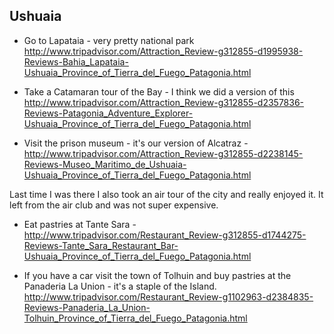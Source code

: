 ## Ushuaia

* Go to Lapataia - very pretty national park http://www.tripadvisor.com/Attraction_Review-g312855-d1995938-Reviews-Bahia_Lapataia-Ushuaia_Province_of_Tierra_del_Fuego_Patagonia.html

* Take a Catamaran tour of the Bay - I think we did a version of this http://www.tripadvisor.com/Attraction_Review-g312855-d2357836-Reviews-Patagonia_Adventure_Explorer-Ushuaia_Province_of_Tierra_del_Fuego_Patagonia.html 

* Visit the prison museum - it's our version of Alcatraz - http://www.tripadvisor.com/Attraction_Review-g312855-d2238145-Reviews-Museo_Maritimo_de_Ushuaia-Ushuaia_Province_of_Tierra_del_Fuego_Patagonia.html

Last time I was there I also took an air tour of the city and really enjoyed it. It left from the air club and was not super expensive. 

* Eat pastries at Tante Sara - http://www.tripadvisor.com/Restaurant_Review-g312855-d1744275-Reviews-Tante_Sara_Restaurant_Bar-Ushuaia_Province_of_Tierra_del_Fuego_Patagonia.html

* If you have a car visit the town of Tolhuin and buy pastries at the Panaderia La Union - it's a staple of the Island. http://www.tripadvisor.com/Restaurant_Review-g1102963-d2384835-Reviews-Panaderia_La_Union-Tolhuin_Province_of_Tierra_del_Fuego_Patagonia.html

